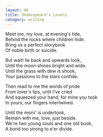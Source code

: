 ```yaml
---
layout: dA
title: Shakespeare's Lovers
category: writing
---
```


Meet me, my love, at evening's tide, <br />
Behind the rocks where children hide. <br />
Bring us a perfect storybook <br />
Of noble birth or suicide.

But wait! lie back and upwards look, <br />
Until the moon shines bright and wide. <br />
Until the grass with dew is shook, <br />
Your passions to the stars confide.

Then read to me the words of pride <br />
From lover's lips, until I've cried <br />
And squeezed your hand, for mine you took <br />
In yours, our fingers intertwined.

Until the morn' is undertook, <br />
Remain with me, love, just beside. <br />
We're two young souls and one old book, <br />
A bond too strong to e'er divide.

